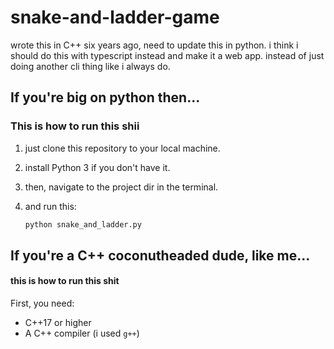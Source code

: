 # snake-and-ladder-game

wrote this in C++ six years ago, need to update this in python. i think i should do this with typescript instead and make it a web app. instead of just doing another cli thing like i always do.


## If you're big on python then...
### This is how to run this shii

1. just clone this repository to your local machine.
2. install Python 3 if you don't have it.
3. then, navigate to the project dir in the terminal.
4. and run this:

   ```bash
   python snake_and_ladder.py
   ```

## If you're a C++ coconutheaded dude, like me...
#### this is how to run this shit

First, you need:
- C++17 or higher
- A C++ compiler (i used `g++`)